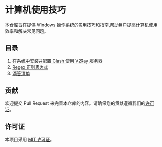 # 计算机使用技巧

本仓库旨在提供 Windows 操作系统的实用技巧和指南,帮助用户提高计算机使用效率和解决常见问题。

## 目录

1. [在系统中安装并配置 Clash 使用 V2Ray 服务器](在系统中安装并配置%20Clash%20使用%20V2Ray%20服务器.md)
2. [Regex 正则表达式](regex.md)
3. [滴答清单](ticktick.md)

## 贡献

欢迎提交 Pull Request 来完善本仓库的内容。请确保您的贡献遵循我们的[许可证](LICENSE)。

## 许可证

本项目采用 [MIT 许可证](LICENSE)。
